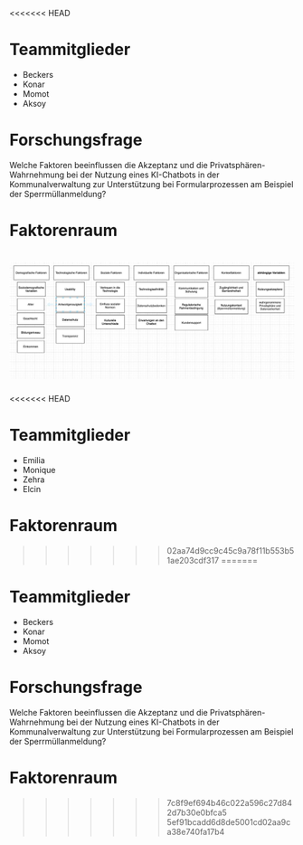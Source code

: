 <<<<<<< HEAD
# Teammitglieder

-   Beckers
-   Konar
-   Momot
-   Aksoy

# Forschungsfrage
Welche Faktoren beeinflussen die Akzeptanz und die Privatsphären-Wahrnehmung bei der Nutzung eines KI-Chatbots in der Kommunalverwaltung zur Unterstützung bei Formularprozessen am Beispiel der Sperrmüllanmeldung?

# Faktorenraum

![Faktorenraum](readme_files/Faktorenraum.jpeg)
=======

<<<<<<< HEAD
# Teammitglieder

-   Emilia
-   Monique
-   Zehra
-   Elcin 


# Faktorenraum
>>>>>>> 02aa74d9cc9c45c9a78f11b553b51ae203cdf317
=======
# Teammitglieder

-   Beckers
-   Konar
-   Momot
-   Aksoy

# Forschungsfrage

Welche Faktoren beeinflussen die Akzeptanz und die
Privatsphären-Wahrnehmung bei der Nutzung eines KI-Chatbots in der
Kommunalverwaltung zur Unterstützung bei Formularprozessen am Beispiel
der Sperrmüllanmeldung?

# Faktorenraum
>>>>>>> 7c8f9ef694b46c022a596c27d842d7b30e0bfca5
>>>>>>> 5ef91bcadd6d8de5001cd02aa9ca38e740fa17b4
